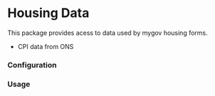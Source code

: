 # Housing Data
This package provides acess to data used by mygov housing forms.
- CPI data from ONS

### Configuration

### Usage
